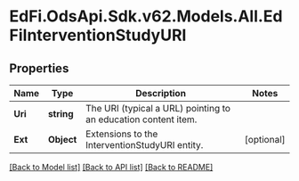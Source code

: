 # EdFi.OdsApi.Sdk.v62.Models.All.EdFiInterventionStudyURI

## Properties

Name | Type | Description | Notes
------------ | ------------- | ------------- | -------------
**Uri** | **string** | The URI (typical a URL) pointing to an education content item. | 
**Ext** | **Object** | Extensions to the InterventionStudyURI entity. | [optional] 

[[Back to Model list]](../README.md#documentation-for-models) [[Back to API list]](../README.md#documentation-for-api-endpoints) [[Back to README]](../README.md)

